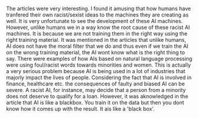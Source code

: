 The articles were very interesting. I found it amusing that how humans have tranfered their own racist/sexist ideas to the machines they are creating as well. It is very unfortunate to see the development of these AI machines. 
However, unlike humans we in a way know the root cause of these racist AI machines. It is because we are not training them in the right way using the right training material. It was mentioned in the articles that unlike humans, AI does not have the moral filter that we do and thus even if we train the AI on the wrong training material, the AI wont know what is the right thing to say. There were examples of how AIs based on natural language processing were using foul/racist words towards minorities and women. 
This is actually a very serious problem because AI is being used in a lot of industries that majorly impact the lives of people. Considering the fact that AI is involved in finance, healthcare etc. the consequences of faulty and biased AI can be severe. A racist AI, for instance, may decide that a person from a minority does not deserve to qualify for a loan.
However, it was aknowledged in the article that AI is like a blackbox. You train it on the data but then you dont know how it comes up with the result. It ais like a 'black box'.
